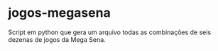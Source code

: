 # jogos-megasena
Script em python que gera um arquivo todas as combinações de seis dezenas de jogos da Mega Sena.
